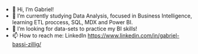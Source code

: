 - 👋 Hi, I’m Gabriel!
- 🌱 I’m currently studying Data Analysis, focused in Business Intelligence, learning ETL proccess, SQL, MDX and Power BI.
- 💞️ I’m looking for data-sets to practice my BI skills!
- 📫 How to reach me: LinkedIn https://www.linkedin.com/in/gabriel-bassi-zillig/

<!---
GZILLIG/GZILLIG is a ✨ special ✨ repository because its `README.md` (this file) appears on your GitHub profile.
You can click the Preview link to take a look at your changes.
--->
